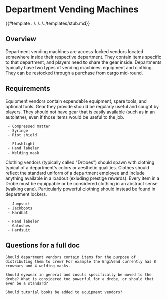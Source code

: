 # Department Vending Machines

{{#template ../../../../templates/stub.md}}

## Overview

Department vending machines are access-locked vendors located somewhere inside their respective department. They contain items specific to that department, and players need to share the gear inside. Departments typically have two types of vending machines: equipment and clothing. They can be restocked through a purchase from cargo mid-round.

## Requirements

Equipment vendors contain expendable equipment, spare tools, and optional tools. Gear they provide should be regularly useful and sought by players. They should not have gear that is easily available (such as in an autolathe), even if those items would be useful to the job.

```admonish success "Good:"
 - Compressed matter
 - Syringe
 - Riot shield
```

```admonish failure "Bad:"
 - Flashlight
 - Hand labeler
 - Welding mask
```

Clothing vendors (typically called "Drobes") should spawn with clothing typical of a department's colors or aesthetic qualities. Clothes should reflect the standard uniform of a department employee and include anything available in a loadout (exluding prestige rewards). Every item in a Drobe must be equippable or be considered clothing in an abstract sense (walking cane). Particularly powerful clothing should instead be found in department lockers.

```admonish success "Good:"
 - Jumpsuit
 - Jackboots
 - Hardhat
```

```admonish failure "Bad:"
 - Hand labeler
 - Galoshes
 - Hardsuit
```

## Questions for a full doc

```admonish question
Should department vendors contain items for the purpose of distributing them to crew? For example the EngiVend currently has 8 crowbars and 4 welding masks.
```

```admonish question
Should eyewear in general and insuls specifically be moved to the drobe? What is considered too powerful for a drobe, or should that even be a standard?
```

```admonish question
Should tutorial books be added to equipment vendors?
```